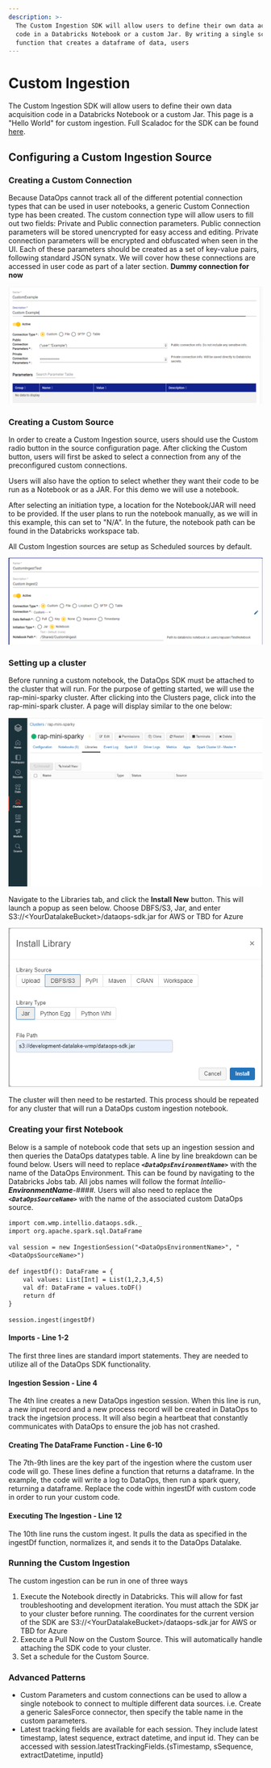 ```yaml
---
description: >-
  The Custom Ingestion SDK will allow users to define their own data acquisition
  code in a Databricks Notebook or a custom Jar. By writing a single scala
  function that creates a dataframe of data, users
---
```


# Custom Ingestion

The Custom Ingestion SDK will allow users to define their own data acquisition code in a Databricks Notebook or a custom Jar. This page is a "Hello World" for custom ingestion. Full Scaladoc for the SDK can be found [here](https://docs.intellio.wmp.com/com/wmp/intellio/dataops/sdk/IngestionSession.html).

## Configuring a Custom Ingestion Source

### Creating a Custom Connection

Because DataOps cannot track all of the different potential connection types that can be used in user notebooks, a generic Custom Connection type has been created. The custom connection type will allow users to fill out two fields: Private and Public connection parameters. Public connection parameters will be stored unencrypted for easy access and editing. Private connection parameters will be encrypted and obfuscated when seen in the UI. Each of these parameters should be created as a set of key-value pairs, following standard JSON synatx. We will cover how these connections are accessed in user code as part of a later section. **Dummy connection for now**

![Custom Connection](../../.gitbook/assets/image%20%28334%29.png)

### Creating a Custom Source

In order to create a Custom Ingestion source, users should use the Custom radio button in the source configuration page. After clicking the Custom button, users will first be asked to select a connection from any of the preconfigured custom connections. 

Users will also have the option to select whether they want their code to be run as a Notebook or as a JAR. For this demo we will use a notebook. 

After selecting an initiation type, a location for the Notebook/JAR will need to be provided. If the user plans to run the notebook manually, as we will in this example, this can set to "N/A". In the future, the notebook path can be found in the Databricks workspace tab.

All Custom Ingestion sources are setup as Scheduled sources by default.

![Custom Source Screen](../../.gitbook/assets/image%20%28336%29.png)

### Setting up a cluster

Before running a custom notebook, the DataOps SDK must be attached to the cluster that will run. For the purpose of getting started, we will use the rap-mini-sparky cluster. After clicking into the Clusters page, click into the rap-mini-spark cluster. A page will display similar to the one below:

![rap-mini-sparky cluster config page](../../.gitbook/assets/image%20%287%29.png)

Navigate to the Libraries tab, and click the **Install New** button. This will launch a popup as seen below. Choose DBFS/S3, Jar, and enter S3://&lt;YourDatalakeBucket&gt;/dataops-sdk.jar for AWS or TBD for Azure

![Install Library Popup](../../.gitbook/assets/image%20%282%29.png)

The cluster will then need to be restarted. This process should be repeated for any cluster that will run a DataOps custom ingestion notebook.

### Creating your first Notebook

Below is a sample of notebook code that sets up an ingestion session and then queries the DataOps datatypes table. A line by line breakdown can be found below. Users will need to replace _**`<DataOpsEnvironmentName>`**_  with the name of the DataOps Environment. This can be found by navigating to the Databricks Jobs tab. All jobs names will follow the format _Intellio-**EnvironmentName**-\#\#\#\#._ Users will also need to replace the _**`<DataOpsSourceName>`**_ with the name of the associated custom DataOps source.

```text
import com.wmp.intellio.dataops.sdk._
import org.apache.spark.sql.DataFrame

val session = new IngestionSession("<DataOpsEnvironmentName>", "<DataOpsSourceName>") 

def ingestDf(): DataFrame = {
    val values: List[Int] = List(1,2,3,4,5) 
    val df: DataFrame = values.toDF()
    return df
}

session.ingest(ingestDf)
```

#### Imports - Line 1-2

The first three lines are standard import statements. They are needed to utilize all of the DataOps SDK functionality.

#### Ingestion Session - Line 4

The 4th line creates a new DataOps ingestion session. When this line is run, a new input record and a new process record will be created in DataOps to track the ingetsion process. It will also begin a heartbeat that constantly communicates with DataOps to ensure the job has not crashed. 



#### Creating The DataFrame Function - Line 6-10

The 7th-9th lines are the key part of the ingestion where the custom user code will go. These lines define a function that returns a dataframe. In the example, the code will write a log to DataOps, then run a spark query, returning a dataframe. Replace the code within ingestDf with custom code in order to run your custom code.

#### Executing The Ingestion - Line 12

The 10th line runs the custom ingest. It pulls the data as specified in the ingestDf function, normalizes it, and sends it to the DataOps Datalake.

### Running the Custom Ingestion

The custom ingestion can be run in one of three ways

1. Execute the Notebook directly in Databricks. This will allow for fast troubleshooting and development iteration. You must attach the SDK jar to your cluster before running. The coordinates for the current version of the SDK are S3://&lt;YourDatalakeBucket&gt;/dataops-sdk.jar for AWS or TBD for Azure
2. Execute a Pull Now on the Custom Source. This will automatically handle attaching the SDK code to your cluster.
3. Set a schedule for the Custom Source.

### Advanced Patterns

* Custom Parameters and custom connections can be used to allow a single notebook to connect to multiple different data sources. i.e. Create a generic SalesForce connector, then specify the table name in the custom parameters.
* Latest tracking fields are available for each session. They include latest timestamp, latest sequence, extract datetime, and input id. They can be accessed with session.latestTrackingFields.{sTimestamp, sSequence, extractDatetime, inputId}

